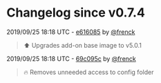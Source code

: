# Changelog since v0.7.4

2019/09/25 18:18 UTC - [e616085](https://github.com/hassio-addons/addon-portainer/commit/e616085c4ad7c8196877096e922afd9c63be24b3) by [@frenck](https://github.com/frenck)
> :arrow_up: Upgrades add-on base image to v5.0.1 

2019/09/25 18:18 UTC - [69c095c](https://github.com/hassio-addons/addon-portainer/commit/69c095ca24b39c9e01f9465c2ae2d93f547d4d0e) by [@frenck](https://github.com/frenck)
> :fire: Removes unneeded access to config folder 

